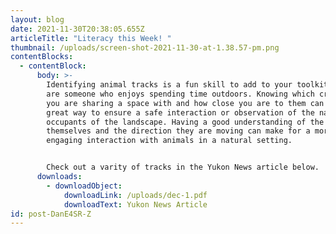 ```yaml
---
layout: blog
date: 2021-11-30T20:38:05.655Z
articleTitle: "Literacy this Week! "
thumbnail: /uploads/screen-shot-2021-11-30-at-1.38.57-pm.png
contentBlocks:
  - contentBlock:
      body: >-
        Identifying animal tracks is a fun skill to add to your toolkit if you
        are someone who enjoys spending time outdoors. Knowing which critters
        you are sharing a space with and how close you are to them can become a
        great way to ensure a safe interaction or observation of the natural
        occupants of the landscape. Having a good understanding of the prints
        themselves and the direction they are moving can make for a more
        engaging interaction with animals in a natural setting.


        Check out a varity of tracks in the Yukon News article below.
      downloads:
        - downloadObject:
            downloadLink: /uploads/dec-1.pdf
            downloadText: Yukon News Article
id: post-DanE4SR-Z
---
```

